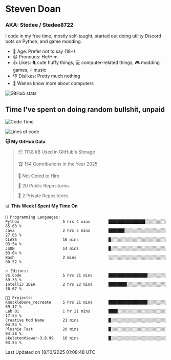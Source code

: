 # Steven Doan
### AKA: Stedee / Stedee8722
I code in my free time, mostly self-taught, started out doing utility Discord bots on Python, and game modding.

- 🤔 Age: Prefer not to say (18+)
- 😄 Pronouns: He/Him
- 👍 Likes: 🐈 cute fluffy things, 💻 computer-related things, 🎮 modding games, 🎶 music
- 👎 Dislikes: Pretty much nothing
- 🥹 Wanna know more about computers

![GitHub stats](https://github-readme-stats-iota-mocha-40.vercel.app/api?username=Stedee8722&show=prs_merged,prs_merged_percentage&show_icons=true&theme=transparent)

## Time I've spent on doing random bullshit, unpaid
<!--START_SECTION:Time I've spent on doing random bullshit, unpaid-->
![Code Time](http://img.shields.io/badge/Code%20Time-362%20hrs%208%20mins-blue)

![Lines of code](https://img.shields.io/badge/From%20Hello%20World%20I%27ve%20Written-91.7%20thousand%20lines%20of%20code-blue)

**🐱 My GitHub Data** 

> 📦 111.8 kB Used in GitHub's Storage 
 > 
> 🏆 154 Contributions in the Year 2025
 > 
> 🚫 Not Opted to Hire
 > 
> 📜 20 Public Repositories 
 > 
> 🔑 2 Private Repositories 
 > 
📊 **This Week I Spent My Time On** 

```text
💬 Programming Languages: 
Python                   5 hrs 4 mins        ████████████████░░░░░░░░░   65.63 % 
Java                     2 hrs 5 mins        ███████░░░░░░░░░░░░░░░░░░   27.05 % 
CLASS                    16 mins             █░░░░░░░░░░░░░░░░░░░░░░░░   03.54 % 
JSON                     14 mins             █░░░░░░░░░░░░░░░░░░░░░░░░   03.04 % 
Bash                     2 mins              ░░░░░░░░░░░░░░░░░░░░░░░░░   00.52 % 

🔥 Editors: 
VS Code                  5 hrs 21 mins       █████████████████░░░░░░░░   69.33 % 
IntelliJ IDEA            2 hrs 22 mins       ████████░░░░░░░░░░░░░░░░░   30.67 % 

🐱‍💻 Projects: 
Knucklebone_recreate     5 hrs 21 mins       █████████████████░░░░░░░░   69.17 % 
Lab 01                   1 hr 21 mins        ████░░░░░░░░░░░░░░░░░░░░░   17.53 % 
Creative Mod Name        21 mins             █░░░░░░░░░░░░░░░░░░░░░░░░   04.54 % 
Plushie Test             20 mins             █░░░░░░░░░░░░░░░░░░░░░░░░   04.38 % 
skeletonViewer-3.8.99    16 mins             █░░░░░░░░░░░░░░░░░░░░░░░░   03.54 % 
```


 Last Updated on 18/10/2025 01:08:48 UTC
<!--END_SECTION:Time I've spent on doing random bullshit, unpaid-->
